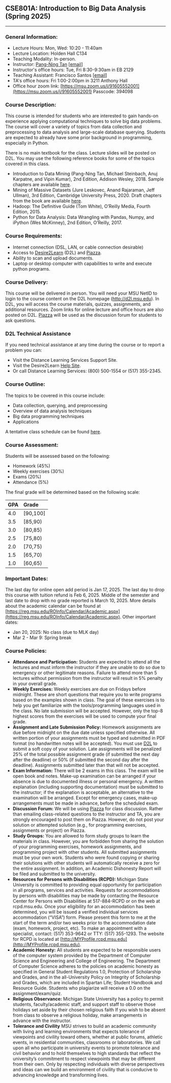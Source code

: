 ## CSE801A: Introduction to Big Data Analysis (Spring 2025)
---

### General Information:

- Lecture Hours: Mon, Wed: 10:20 - 11:40am
- Lecture Location: Holden Hall C134
- Teaching Modality: In-person.
- Instructor: [Pang-Ning Tan](http://www.cse.msu.edu/~ptan) [[email](mailto:ptan@msu.edu)] 
- Instructor's office hours: Tue, Fri 8:30-9:30am in EB 2129
- Teaching Assistant:  Francisco Santos [[email](mailto:santosf3@msu.edu)] 
- TA's office hours: Fri 1:00-2:00pm in 3211 Anthony Hall
- Office hour zoom link: [https://msu.zoom.us/j/91605552001](https://msu.zoom.us/j/91605552001) Passcode: 394098

### Course Description: 
This course is intended for students who are interested to gain hands-on experience applying computational techniques to solve big data problems.
The course will cover a variety of topics from data collection and preprocessing to data analysis and large-scale database querying. Students are 
expected to already have some prior background in programming, especially in Python.

There is no main textbook for the class. Lecture slides will be posted on D2L. You may use the following reference books for some of the topics covered in this class.
-	Introduction to Data Mining (Pang-Ning Tan, Michael Steinbach, Anuj Karpatne, and Vipin Kumar), 2nd Edition, Addison Wesley, 2018. Sample chapters are available [here](https://www-users.cs.umn.edu/~kumar001/dmbook/index.php).
-	Mining of Massive Datasets (Jure Leskovec, Anand Rajaraman, Jeff Ullman), 3rd Edition, Cambridge University Press, 2020. Draft chapters from the book are available [here](http://www.mmds.org/).
-	Hadoop: The Definitive Guide (Tom White), O’Reilly Media, Fourth Edition, 2015.
-	Python for Data Analysis: Data Wrangling with Pandas, Numpy, and iPython (Wes McKinney), 2nd Edition, O’Reilly, 2017.

### Course Requirements:
-	Internet connection (DSL, LAN, or cable connection desirable)
-	Access to [Desire2Learn](https://d2l.msu.edu) (D2L) and [Piazza](https://piazza.com/msu/spring2025/cse801a). 
-	Ability to scan and upload documents.
-	Laptop or desktop computer with capabilities to write and execute python programs. 

### Course Delivery:
This course will be delivered in person. You will need your MSU NetID to login to the course content on the D2L homepage (http://d2l.msu.edu). In D2L, you will access the course materials, quizzes, assignments, and additional resources. Zoom links for online lecture and office hours are also posted on D2L. [Piazza](https://piazza.com/msu/spring2025/cse801a) will be used as the discussion forum for students to ask questions. 

### D2L Technical Assistance
If you need technical assistance at any time during the course or to report a problem you can:
- Visit the Distance Learning Services Support Site.
- Visit the Desire2Learn [Help Site](http://help.d2l.msu.edu/).  
- Or call Distance Learning Services: (800) 500-1554 or (517) 355-2345.

### Course Outline: 
The topics to be covered in this course include:
- Data collection, querying, and preprocessing
- Overview of data analysis techniques
- Big data programming techniques 
- Applications 

A tentative class schedule can be found [here](https://pnt1234.github.io/CSE801A/Spring2025/schedule). 

### Course Assessment:
Students will be assessed based on the following:
- Homework (45%)
- Weekly exercises (30%)
- Exams (20%)
- Attendance (5%)

The final grade will be determined based on the following scale:

| GPA |   Grade  |
|-----|:---------|
| 4.0 | [90,100] |
| 3.5 | [85,90)  |
| 3.0 | [80,85)  |
| 2.5 | [75,80)  |
| 2.0 | [70,75)  |
| 1.5 | [65,70)  |
| 1.0 | [60,65)  |

### Important Dates:
The last day for online open add period is Jan 17, 2025. The last day to drop this course with tuition refund is Feb 6, 2025. Middle of the semester and last date to drop with no grade reported is March 10, 2025. 
More details about the academic calendar can be found at [https://reg.msu.edu/ROInfo/Calendar/Academic.aspx](https://reg.msu.edu/ROInfo/Calendar/Academic.aspx). Other important dates:
- Jan 20, 2025: No class (due to MLK day)
- Mar 2 - Mar 9: Spring break

### Course Policies:

- **Attendance and Participation:** Students are expected to attend all the lectures and must inform the instructor if they are unable to do so due to emergency or other legitimate reasons. Failure to attend more than 5 lectures without permission from the instructor will result in 5% penalty in your overall grade.
- **Weekly Exercises:** Weekly exercises are due on Fridays before midnight. These are short questions that require you to write programs based on the examples shown in class. The goal of these exercises is to help you get familiarize with the tools/programming languages used in the class. No late submission will be accepted. However, only the top-8 highest scores from the exercises will be used to compute your final grade. 
- **Assignment and Late Submission Policy:** Homework assignments are due before midnight on the due date unless specified otherwise.
All written portion of your assignments must be typed and submitted in PDF format (no handwritten notes will be accepted). You must use [D2L](http://d2l.msu.edu) to submit a soft copy of your solution. Late assignments will be penalized 25% of the total possible assignment grade (if submitted the next day after the deadline) or 50% (if submitted the second day after the deadline). Assignments submitted later than that will not be accepted.
- **Exam Information:** There will be 2 exams in this class. The exam will be open book and notes. Make-up examination can be arranged if your absence is due to documented illness or personal emergency. A written explanation (including supporting documentation) must be submitted to the instructor; if the explanation is acceptable, an alternative to the examination will be arranged. Except for emergency cases, make-up arrangements must be made in advance, before the scheduled exam. 
- **Discussion Forum:** We will be using [Piazza](https://piazza.com/msu/spring2025/cse801a) for class discussion. Rather than emailing class-related questions to the instructor and TA, you are strongly encouraged to post them on Piazza. However, do not post your solution or attempted solution (e.g., for programming exercises, assignments or project) on Piazza. 
- **Study Groups:** You are allowed to form study groups to learn the materials in class. However, you are forbidden from sharing the solution of your programming exercises, homework assignments, and programming project with other students. All submitted assignments must be your own work. Students who were found copying or sharing their solutions with other students will automatically receive a zero for the entire assignment. In addition, an Academic Dishonesty Report will be filed and submitted to the university.
- **Resources for Persons with Disabilities (RCPD):** Michigan State University is committed to providing equal opportunity for participation in all programs, services and activities. Requests for accommodations by persons with disabilities may be made by contacting the Resource Center for Persons with Disabilities at 517-884-RCPD or on the web at rcpd.msu.edu. Once your eligibility for an accommodation has been determined, you will be issued a verified individual services accommodation (“VISA”) form. Please present this form to me at the start of the term and/or two weeks prior to the accommodation date (exam, homework, project, etc). To make an appointment with a specialist, contact:  (517) 353-9642 or TTY:  (517) 355-1293. The website for RCPD is located at [http://MYProfile.rcpd.msu.edu](http://MYProfile.rcpd.msu.edu).
- **Academic Honesty:** All students are expected to be responsible users of the computer system provided by the Department of Computer Science and Engineering and College of Engineering. The Department of Computer Science adheres to the policies on academic honesty as specified in General Student Regulations 1.0, Protection of Scholarship and Grades, and in the all-University Policy on Integrity of Scholarship and Grades, which are included in Spartan Life; Student Handbook and Resource Guide. Students who plagiarize will receive a 0.0 on the assignment/exam/quiz.  
- **Religious Observance:** Michigan State University has a policy to permit students, faculty/academic staff, and support staff to observe those holidays set aside by their chosen religious faith If you wish to be absent from class to observe a religious holiday, make arrangements in advance with the instructor.
- **Tolerance and Civility** MSU strives to build an academic community with living and learning environments that expects tolerance of viewpoints and civility toward others, whether at public forums, athletic events, in residential communities, classrooms or laboratories. We call upon all who participate in university events to promote tolerance and civil behavior and to hold themselves to high standards that reflect the university’s commitment to respect viewpoints that may be different from their own. Only by respecting individuals with diverse perspectives and ideas can we build an environment of civility that is conducive to advancing knowledge and transforming lives.
